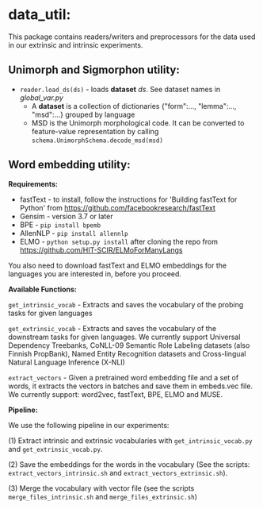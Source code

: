 data_util:
=========
This package contains readers/writers and preprocessors for the data used in our extrinsic and intrinsic experiments.

Unimorph and Sigmorphon utility: 
-------------------------------
* `reader.load_ds(ds)` - loads **dataset** _ds_. See dataset names in _global_var.py_
    * A **dataset** is a collection of dictionaries {"form":..., "lemma":..., "msd":...} grouped by language
    * MSD is the Unimorph morphological code. It can be converted to feature-value representation by calling `schema.UnimorphSchema.decode_msd(msd)`


Word embedding utility:
----------------------
**Requirements:**
* fastText - to install, follow the instructions for 'Building fastText for Python' from https://github.com/facebookresearch/fastText
* Gensim - version 3.7 or later
* BPE - `pip install bpemb`
* AllenNLP - `pip install allennlp` 
* ELMO - `python setup.py install` after cloning the repo from https://github.com/HIT-SCIR/ELMoForManyLangs

You also need to download fastText and ELMO embeddings for the languages you are interested in, before you proceed.

**Available Functions:**

`get_intrinsic_vocab` - Extracts and saves the vocabulary of the probing tasks for given languages

`get_extrinsic_vocab` - Extracts and saves the vocabulary of the downstream tasks for given languages. We currently support Universal Dependency Treebanks, CoNLL-09 Semantic Role Labeling datasets (also Finnish PropBank), Named Entity Recognition datasets and Cross-lingual Natural Language Inference (X-NLI)    

`extract_vectors` - Given a pretrained word embedding file and a set of words, it extracts the vectors in batches and save them in embeds.vec file. We currently support: word2vec, fastText, BPE, ELMO and MUSE.


**Pipeline:**

We use the following pipeline in our experiments:

(1) Extract intrinsic and extrinsic vocabularies with `get_intrinsic_vocab.py` and `get_extrinsic_vocab.py`. 

(2) Save the embeddings for the words in the vocabulary (See the scripts: `extract_vectors_intrinsic.sh` and `extract_vectors_extrinsic.sh`). 

(3) Merge the vocabulary with vector file (see the scripts `merge_files_intrinsic.sh` and `merge_files_extrinsic.sh`)   
